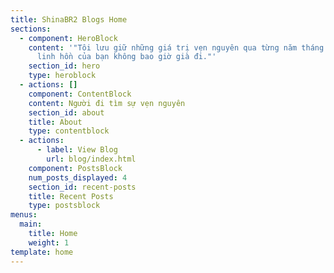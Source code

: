 ```yaml
---
title: ShinaBR2 Blogs Home
sections:
  - component: HeroBlock
    content: '"Tôi lưu giữ những giá trị vẹn nguyên qua từng năm tháng. Tại đây,
      linh hồn của bạn không bao giờ già đi."'
    section_id: hero
    type: heroblock
  - actions: []
    component: ContentBlock
    content: Người đi tìm sự vẹn nguyên
    section_id: about
    title: About
    type: contentblock
  - actions:
      - label: View Blog
        url: blog/index.html
    component: PostsBlock
    num_posts_displayed: 4
    section_id: recent-posts
    title: Recent Posts
    type: postsblock
menus:
  main:
    title: Home
    weight: 1
template: home
---
```

